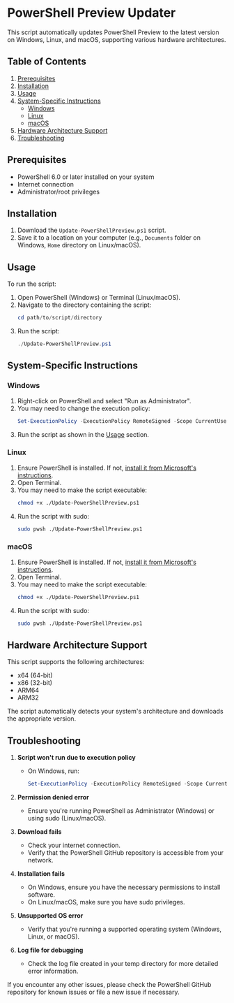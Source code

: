 # PowerShell Preview Updater

This script automatically updates PowerShell Preview to the latest version on Windows, Linux, and macOS, supporting various hardware architectures.

## Table of Contents
1. [Prerequisites](#prerequisites)
2. [Installation](#installation)
3. [Usage](#usage)
4. [System-Specific Instructions](#system-specific-instructions)
   - [Windows](#windows)
   - [Linux](#linux)
   - [macOS](#macos)
5. [Hardware Architecture Support](#hardware-architecture-support)
6. [Troubleshooting](#troubleshooting)

## Prerequisites

- PowerShell 6.0 or later installed on your system
- Internet connection
- Administrator/root privileges

## Installation

1. Download the `Update-PowerShellPreview.ps1` script.
2. Save it to a location on your computer (e.g., `Documents` folder on Windows, `Home` directory on Linux/macOS).

## Usage

To run the script:

1. Open PowerShell (Windows) or Terminal (Linux/macOS).
2. Navigate to the directory containing the script:
   ```powershell
   cd path/to/script/directory
   ```
3. Run the script:
   ```powershell
   ./Update-PowerShellPreview.ps1
   ```

## System-Specific Instructions

### Windows

1. Right-click on PowerShell and select "Run as Administrator".
2. You may need to change the execution policy:
   ```powershell
   Set-ExecutionPolicy -ExecutionPolicy RemoteSigned -Scope CurrentUser
   ```
3. Run the script as shown in the [Usage](#usage) section.

### Linux

1. Ensure PowerShell is installed. If not, [install it from Microsoft's instructions](https://docs.microsoft.com/en-us/powershell/scripting/install/installing-powershell-core-on-linux).
2. Open Terminal.
3. You may need to make the script executable:
   ```bash
   chmod +x ./Update-PowerShellPreview.ps1
   ```
4. Run the script with sudo:
   ```bash
   sudo pwsh ./Update-PowerShellPreview.ps1
   ```

### macOS

1. Ensure PowerShell is installed. If not, [install it from Microsoft's instructions](https://docs.microsoft.com/en-us/powershell/scripting/install/installing-powershell-core-on-macos).
2. Open Terminal.
3. You may need to make the script executable:
   ```bash
   chmod +x ./Update-PowerShellPreview.ps1
   ```
4. Run the script with sudo:
   ```bash
   sudo pwsh ./Update-PowerShellPreview.ps1
   ```

## Hardware Architecture Support

This script supports the following architectures:

- x64 (64-bit)
- x86 (32-bit)
- ARM64
- ARM32

The script automatically detects your system's architecture and downloads the appropriate version.

## Troubleshooting

1. **Script won't run due to execution policy**
   - On Windows, run:
     ```powershell
     Set-ExecutionPolicy -ExecutionPolicy RemoteSigned -Scope CurrentUser
     ```

2. **Permission denied error**
   - Ensure you're running PowerShell as Administrator (Windows) or using sudo (Linux/macOS).

3. **Download fails**
   - Check your internet connection.
   - Verify that the PowerShell GitHub repository is accessible from your network.

4. **Installation fails**
   - On Windows, ensure you have the necessary permissions to install software.
   - On Linux/macOS, make sure you have sudo privileges.

5. **Unsupported OS error**
   - Verify that you're running a supported operating system (Windows, Linux, or macOS).

6. **Log file for debugging**
   - Check the log file created in your temp directory for more detailed error information.

If you encounter any other issues, please check the PowerShell GitHub repository for known issues or file a new issue if necessary.
